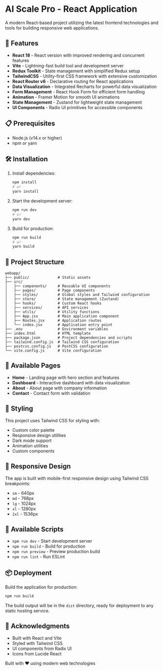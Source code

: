 # AI Scale Pro - React Application

A modern React-based project utilizing the latest frontend technologies and tools for building responsive web applications.

## 🚀 Features

- **React 18** - React version with improved rendering and concurrent features
- **Vite** - Lightning-fast build tool and development server
- **Redux Toolkit** - State management with simplified Redux setup
- **TailwindCSS** - Utility-first CSS framework with extensive customization
- **React Router v6** - Declarative routing for React applications
- **Data Visualization** - Integrated Recharts for powerful data visualization
- **Form Management** - React Hook Form for efficient form handling
- **Animation** - Framer Motion for smooth UI animations
- **State Management** - Zustand for lightweight state management
- **UI Components** - Radix UI primitives for accessible components

## 📋 Prerequisites

- Node.js (v14.x or higher)
- npm or yarn

## 🛠️ Installation

1. Install dependencies:
   ```bash
   npm install
   # or
   yarn install
   ```
   
2. Start the development server:
   ```bash
   npm run dev
   # or
   yarn dev
   ```

3. Build for production:
   ```bash
   npm run build
   # or
   yarn build
   ```

## 📁 Project Structure

```
webapp/
├── public/             # Static assets
├── src/
│   ├── components/     # Reusable UI components
│   ├── pages/          # Page components
│   ├── styles/         # Global styles and Tailwind configuration
│   ├── store/          # State management (Zustand)
│   ├── hooks/          # Custom React hooks
│   ├── services/       # API services
│   ├── utils/          # Utility functions
│   ├── App.jsx         # Main application component
│   ├── Routes.jsx      # Application routes
│   └── index.jsx       # Application entry point
├── .env                # Environment variables
├── index.html          # HTML template
├── package.json        # Project dependencies and scripts
├── tailwind.config.js  # Tailwind CSS configuration
├── postcss.config.js   # PostCSS configuration
└── vite.config.js      # Vite configuration
```

## 🧩 Available Pages

- **Home** - Landing page with hero section and features
- **Dashboard** - Interactive dashboard with data visualization
- **About** - About page with company information
- **Contact** - Contact form with validation

## 🎨 Styling

This project uses Tailwind CSS for styling with:

- Custom color palette
- Responsive design utilities
- Dark mode support
- Animation utilities
- Custom components

## 📱 Responsive Design

The app is built with mobile-first responsive design using Tailwind CSS breakpoints:
- `sm` - 640px
- `md` - 768px
- `lg` - 1024px
- `xl` - 1280px
- `2xl` - 1536px

## 🔧 Available Scripts

- `npm run dev` - Start development server
- `npm run build` - Build for production
- `npm run preview` - Preview production build
- `npm run lint` - Run ESLint

## 📦 Deployment

Build the application for production:

```bash
npm run build
```

The build output will be in the `dist` directory, ready for deployment to any static hosting service.

## 🙏 Acknowledgments

- Built with React and Vite
- Styled with Tailwind CSS
- UI components from Radix UI
- Icons from Lucide React

Built with ❤️ using modern web technologies